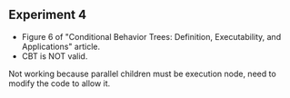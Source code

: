 Experiment 4
------------
- Figure 6 of "Conditional Behavior Trees: Definition, Executability, and Applications" article.
- CBT is NOT valid.

Not working because parallel children must be execution node, need to modify the code to allow it.